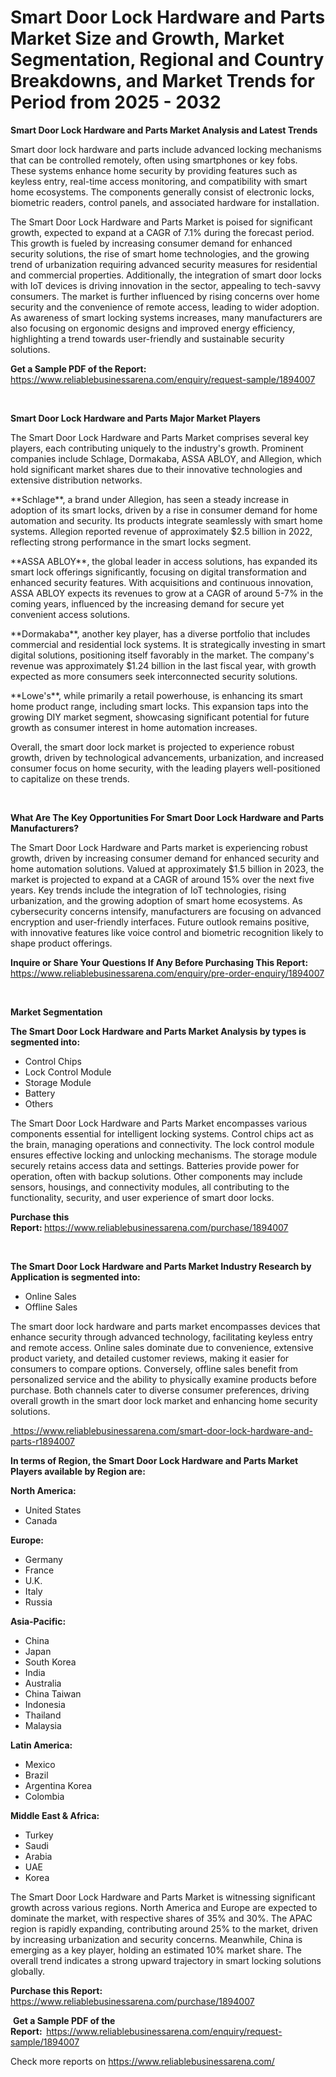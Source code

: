 <p><h1>Smart Door Lock Hardware and Parts Market Size and Growth, Market Segmentation, Regional and Country Breakdowns, and Market Trends for Period from 2025 -  2032</h1></p><p><strong>Smart Door Lock Hardware and Parts Market Analysis and Latest Trends</strong></p>
<p><p>Smart door lock hardware and parts include advanced locking mechanisms that can be controlled remotely, often using smartphones or key fobs. These systems enhance home security by providing features such as keyless entry, real-time access monitoring, and compatibility with smart home ecosystems. The components generally consist of electronic locks, biometric readers, control panels, and associated hardware for installation.</p><p>The Smart Door Lock Hardware and Parts Market is poised for significant growth, expected to expand at a CAGR of 7.1% during the forecast period. This growth is fueled by increasing consumer demand for enhanced security solutions, the rise of smart home technologies, and the growing trend of urbanization requiring advanced security measures for residential and commercial properties. Additionally, the integration of smart door locks with IoT devices is driving innovation in the sector, appealing to tech-savvy consumers. The market is further influenced by rising concerns over home security and the convenience of remote access, leading to wider adoption. As awareness of smart locking systems increases, many manufacturers are also focusing on ergonomic designs and improved energy efficiency, highlighting a trend towards user-friendly and sustainable security solutions.</p></p>
<p><strong>Get a Sample PDF of the Report:&nbsp;</strong> <a href="https://www.reliablebusinessarena.com/enquiry/request-sample/1894007?utm_campaign=1891&utm_medium=2&utm_source=Github&utm_content=ia&utm_term=10022025&utm_id=smart-door-lock-hardware-and-parts">https://www.reliablebusinessarena.com/enquiry/request-sample/1894007</a></p>
<p>&nbsp;</p>
<p><strong>Smart Door Lock Hardware and Parts Major Market Players</strong></p>
<p><p>The Smart Door Lock Hardware and Parts Market comprises several key players, each contributing uniquely to the industry's growth. Prominent companies include Schlage, Dormakaba, ASSA ABLOY, and Allegion, which hold significant market shares due to their innovative technologies and extensive distribution networks.</p><p>**Schlage**, a brand under Allegion, has seen a steady increase in adoption of its smart locks, driven by a rise in consumer demand for home automation and security. Its products integrate seamlessly with smart home systems. Allegion reported revenue of approximately $2.5 billion in 2022, reflecting strong performance in the smart locks segment.</p><p>**ASSA ABLOY**, the global leader in access solutions, has expanded its smart lock offerings significantly, focusing on digital transformation and enhanced security features. With acquisitions and continuous innovation, ASSA ABLOY expects its revenues to grow at a CAGR of around 5-7% in the coming years, influenced by the increasing demand for secure yet convenient access solutions.</p><p>**Dormakaba**, another key player, has a diverse portfolio that includes commercial and residential lock systems. It is strategically investing in smart digital solutions, positioning itself favorably in the market. The company's revenue was approximately $1.24 billion in the last fiscal year, with growth expected as more consumers seek interconnected security solutions.</p><p>**Lowe's**, while primarily a retail powerhouse, is enhancing its smart home product range, including smart locks. This expansion taps into the growing DIY market segment, showcasing significant potential for future growth as consumer interest in home automation increases.</p><p>Overall, the smart door lock market is projected to experience robust growth, driven by technological advancements, urbanization, and increased consumer focus on home security, with the leading players well-positioned to capitalize on these trends.</p></p>
<p>&nbsp;</p>
<p><strong>What Are The Key Opportunities For Smart Door Lock Hardware and Parts Manufacturers?</strong></p>
<p><p>The Smart Door Lock Hardware and Parts market is experiencing robust growth, driven by increasing consumer demand for enhanced security and home automation solutions. Valued at approximately $1.5 billion in 2023, the market is projected to expand at a CAGR of around 15% over the next five years. Key trends include the integration of IoT technologies, rising urbanization, and the growing adoption of smart home ecosystems. As cybersecurity concerns intensify, manufacturers are focusing on advanced encryption and user-friendly interfaces. Future outlook remains positive, with innovative features like voice control and biometric recognition likely to shape product offerings.</p></p>
<p><strong>Inquire or Share Your Questions If Any Before Purchasing This Report:</strong> <a href="https://www.reliablebusinessarena.com/enquiry/pre-order-enquiry/1894007?utm_campaign=1891&utm_medium=2&utm_source=Github&utm_content=ia&utm_term=10022025&utm_id=smart-door-lock-hardware-and-parts">https://www.reliablebusinessarena.com/enquiry/pre-order-enquiry/1894007</a></p>
<p>&nbsp;</p>
<p><strong>Market Segmentation</strong></p>
<p><strong>The Smart Door Lock Hardware and Parts Market Analysis by types is segmented into:</strong></p>
<p><ul><li>Control Chips</li><li>Lock Control Module</li><li>Storage Module</li><li>Battery</li><li>Others</li></ul></p>
<p><p>The Smart Door Lock Hardware and Parts Market encompasses various components essential for intelligent locking systems. Control chips act as the brain, managing operations and connectivity. The lock control module ensures effective locking and unlocking mechanisms. The storage module securely retains access data and settings. Batteries provide power for operation, often with backup solutions. Other components may include sensors, housings, and connectivity modules, all contributing to the functionality, security, and user experience of smart door locks.</p></p>
<p><strong>Purchase this Report:&nbsp;</strong><a href="https://www.reliablebusinessarena.com/purchase/1894007?utm_campaign=1891&utm_medium=2&utm_source=Github&utm_content=ia&utm_term=10022025&utm_id=smart-door-lock-hardware-and-parts">https://www.reliablebusinessarena.com/purchase/1894007</a></p>
<p>&nbsp;</p>
<p><strong>The Smart Door Lock Hardware and Parts Market Industry Research by Application is segmented into:</strong></p>
<p><ul><li>Online Sales</li><li>Offline Sales</li></ul></p>
<p><p>The smart door lock hardware and parts market encompasses devices that enhance security through advanced technology, facilitating keyless entry and remote access. Online sales dominate due to convenience, extensive product variety, and detailed customer reviews, making it easier for consumers to compare options. Conversely, offline sales benefit from personalized service and the ability to physically examine products before purchase. Both channels cater to diverse consumer preferences, driving overall growth in the smart door lock market and enhancing home security solutions.</p></p>
<p><a href="https://www.reliablebusinessarena.com/smart-door-lock-hardware-and-parts-r1894007?utm_campaign=1891&utm_medium=2&utm_source=Github&utm_content=ia&utm_term=10022025&utm_id=smart-door-lock-hardware-and-parts">&nbsp;https://www.reliablebusinessarena.com/smart-door-lock-hardware-and-parts-r1894007</a></p>
<p><strong>In terms of Region, the Smart Door Lock Hardware and Parts Market Players available by Region are:</strong></p>
<p>
    <p> <strong> North America: </strong>
        <ul>
            <li>United States</li>
            <li>Canada</li>
        </ul>
        </p> 
    <p> <strong> Europe: </strong>
        <ul>
            <li>Germany</li>
            <li>France</li>
            <li>U.K.</li>
            <li>Italy</li>
            <li>Russia</li>
        </ul>
        </p> 
    <p> <strong> Asia-Pacific: </strong>
        <ul>
            <li>China</li>
            <li>Japan</li>
            <li>South Korea</li>
            <li>India</li>
            <li>Australia</li>
            <li>China Taiwan</li>
            <li>Indonesia</li>
            <li>Thailand</li>
            <li>Malaysia</li>
        </ul>
        </p> 
    <p> <strong> Latin America: </strong>
        <ul>
            <li>Mexico</li>
            <li>Brazil</li>
            <li>Argentina Korea</li>
            <li>Colombia</li>
        </ul>
        </p> 
    <p> <strong> Middle East & Africa: </strong>
        <ul>
            <li>Turkey</li>
            <li>Saudi</li>
            <li>Arabia</li>
            <li>UAE</li>
            <li>Korea</li>
        </ul>
    </p>
    </p>
<p><p>The Smart Door Lock Hardware and Parts Market is witnessing significant growth across various regions. North America and Europe are expected to dominate the market, with respective shares of 35% and 30%. The APAC region is rapidly expanding, contributing around 25% to the market, driven by increasing urbanization and security concerns. Meanwhile, China is emerging as a key player, holding an estimated 10% market share. The overall trend indicates a strong upward trajectory in smart locking solutions globally.</p></p>
<p><strong>Purchase this Report: </strong><a href="https://www.reliablebusinessarena.com/purchase/1894007?utm_campaign=1891&utm_medium=2&utm_source=Github&utm_content=ia&utm_term=10022025&utm_id=smart-door-lock-hardware-and-parts">https://www.reliablebusinessarena.com/purchase/1894007</a></p>
<p>&nbsp;<strong>Get a Sample PDF of the Report:&nbsp;&nbsp;</strong><a href="https://www.reliablebusinessarena.com/enquiry/request-sample/1894007?utm_campaign=1891&utm_medium=2&utm_source=Github&utm_content=ia&utm_term=10022025&utm_id=smart-door-lock-hardware-and-parts">https://www.reliablebusinessarena.com/enquiry/request-sample/1894007</a></p>
<p><strong></strong></p>
<p>Check more reports on <a href="https://www.reliablebusinessarena.com/?utm_campaign=1891&utm_medium=2&utm_source=Github&utm_content=ia&utm_term=10022025&utm_id=smart-door-lock-hardware-and-parts">https://www.reliablebusinessarena.com/</a></p>